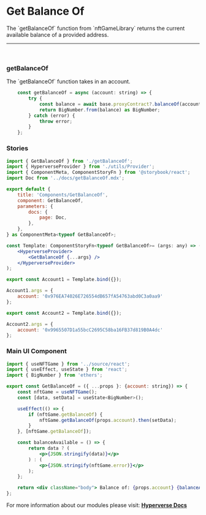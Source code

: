 # Get Balance Of

<p> The `getBalanceOf` function from `nftGameLibrary` returns the current available balance of a provided address. </p>

---

<br>

### getBalanceOf

<p> The `getBalanceOf` function takes in an account. </p>

```jsx
	const getBalanceOf = async (account: string) => {
		try {
			const balance = await base.proxyContract?.balanceOf(account);
			return BigNumber.from(balance) as BigNumber;
		} catch (error) {
			throw error;
		}
	};
```

### Stories
```jsx
import { GetBalanceOf } from './getBalanceOf';
import { HyperverseProvider } from './utils/Provider';
import { ComponentMeta, ComponentStoryFn } from '@storybook/react';
import Doc from '../docs/getBalanceOf.mdx';

export default {
	title: 'Components/GetBalanceOf',
	component: GetBalanceOf,
	parameters: {
		docs: {
			page: Doc,
		},
	},
} as ComponentMeta<typeof GetBalanceOf>;

const Template: ComponentStoryFn<typeof GetBalanceOf>= (args: any) => (
	<HyperverseProvider>
		<GetBalanceOf {...args} />
	</HyperverseProvider>
);

export const Account1 = Template.bind({});

Account1.args = {
	account: '0x976EA74026E726554dB657fA54763abd0C3a0aa9'
};

export const Account2 = Template.bind({});

Account2.args = {
	account: '0x9965507D1a55bcC2695C58ba16FB37d819B0A4dc'
};
```

### Main UI Component

```jsx
import { useNFTGame } from '../source/react';
import { useEffect, useState } from 'react';
import { BigNumber } from 'ethers';

export const GetBalanceOf = ({ ...props }: {account: string}) => {
	const nftGame = useNFTGame();
	const [data, setData] = useState<BigNumber>();

	useEffect(() => {
		if (nftGame.getBalanceOf) {
			nftGame.getBalanceOf(props.account).then(setData);
		}
	}, [nftGame.getBalanceOf]);

	const balanceAvailable = () => {
		return data ? (
			<p>{JSON.stringify(data)}</p>
		) : (
			<p>{JSON.stringify(nftGame.error)}</p>
		);
	};

	return <div className="body"> Balance of: {props.account} {balanceAvailable()}</div>;
};
```

For more information about our modules please visit: [**Hyperverse Docs**](docs.hyperverse.dev)
